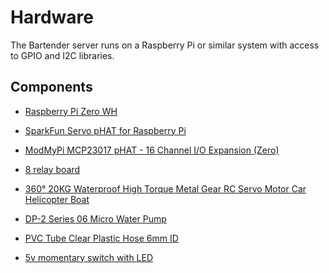 # Hardware

The Bartender server runs on a Raspberry Pi or similar system with access to GPIO and I2C libraries.

## Components
* [Raspberry Pi Zero WH](https://thepihut.com/products/raspberry-pi-zero-wh-with-pre-soldered-header)

* [SparkFun Servo pHAT for Raspberry Pi](https://shop.pimoroni.com/products/sparkfun-servo-phat-for-raspberry-pi)

* [ModMyPi MCP23017 pHAT - 16 Channel I/O Expansion (Zero)
](https://thepihut.com/products/modmypi-mcp23017-phat-16-channel-io-expansion-zero?_pos=3&_sid=e4982bb09&_ss=r)

* [8 relay board](https://www.banggood.com/BESTEP-8-Channel-3_3V-Relay-Module-Optocoupler-Driver-Relay-Control-Board-Low-Level-p-1355824.html?rmmds=myorder&cur_warehouse=CN)

* [360° 20KG Waterproof High Torque Metal Gear RC Servo Motor Car Helicopter Boat](https://www.banggood.com/360-20KG-Waterproof-High-Torque-Metal-Gear-RC-Servo-Motor-Car-Helicopter-Boat-p-1422504.html?rmmds=myorder&cur_warehouse=USA)

* [DP-2 Series 06 Micro Water Pump](https://www.ebay.co.uk/itm/DC-12V-Large-Flow-Small-Diaphragm-Self-Priming-Pump-Water-suction-Pressure-Pump/254006650146?ssPageName=STRK%3AMEBIDX%3AIT&_trksid=p2057872.m2749.l2649)

* [PVC Tube Clear Plastic Hose 6mm ID](https://www.ebay.co.uk/itm/PVC-Tube-Clear-Plastic-Hose-Pipe-Food-Grade-Fish-Pond-Car-Aquariums-Air/222789645286?ssPageName=STRK%3AMEBIDX%3AIT&var=521641695749&_trksid=p2057872.m2749.l2649)

* [5v momentary switch with LED](https://www.ebay.co.uk/itm/5V-9V-12V-24V-110V-220V-ON-OFF-LED-12mm-Metal-Button-Switch-Momentary-Latching/274480618059?ssPageName=STRK%3AMEBIDX%3AIT&var=574638241283&_trksid=p2057872.m2749.l2649)